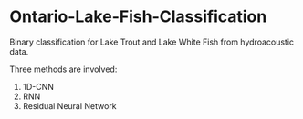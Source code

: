 # Ontario-Lake-Fish-Classification
Binary classification for Lake Trout and Lake White Fish from hydroacoustic data.

Three methods are involved:

1. 1D-CNN
2. RNN
3. Residual Neural Network
